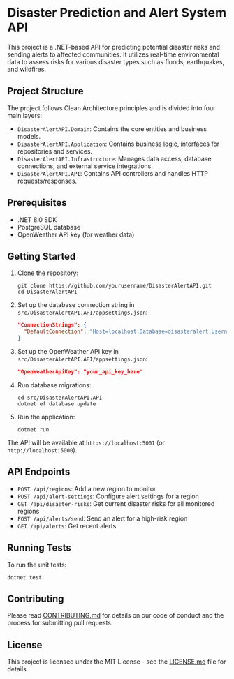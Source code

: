 # Disaster Prediction and Alert System API

This project is a .NET-based API for predicting potential disaster risks and sending alerts to affected communities. It utilizes real-time environmental data to assess risks for various disaster types such as floods, earthquakes, and wildfires.

## Project Structure

The project follows Clean Architecture principles and is divided into four main layers:

- `DisasterAlertAPI.Domain`: Contains the core entities and business models.
- `DisasterAlertAPI.Application`: Contains business logic, interfaces for repositories and services.
- `DisasterAlertAPI.Infrastructure`: Manages data access, database connections, and external service integrations.
- `DisasterAlertAPI.API`: Contains API controllers and handles HTTP requests/responses.

## Prerequisites

- .NET 8.0 SDK
- PostgreSQL database
- OpenWeather API key (for weather data)

## Getting Started

1. Clone the repository:
   ```
   git clone https://github.com/yourusername/DisasterAlertAPI.git
   cd DisasterAlertAPI
   ```

2. Set up the database connection string in `src/DisasterAlertAPI.API/appsettings.json`:
   ```json
   "ConnectionStrings": {
     "DefaultConnection": "Host=localhost;Database=disasteralert;Username=yourusername;Password=yourpassword"
   }
   ```

3. Set up the OpenWeather API key in `src/DisasterAlertAPI.API/appsettings.json`:
   ```json
   "OpenWeatherApiKey": "your_api_key_here"
   ```

4. Run database migrations:
   ```
   cd src/DisasterAlertAPI.API
   dotnet ef database update
   ```

5. Run the application:
   ```
   dotnet run
   ```

The API will be available at `https://localhost:5001` (or `http://localhost:5000`).

## API Endpoints

- `POST /api/regions`: Add a new region to monitor
- `POST /api/alert-settings`: Configure alert settings for a region
- `GET /api/disaster-risks`: Get current disaster risks for all monitored regions
- `POST /api/alerts/send`: Send an alert for a high-risk region
- `GET /api/alerts`: Get recent alerts

## Running Tests

To run the unit tests:

```
dotnet test
```

## Contributing

Please read [CONTRIBUTING.md](CONTRIBUTING.md) for details on our code of conduct and the process for submitting pull requests.

## License

This project is licensed under the MIT License - see the [LICENSE.md](LICENSE.md) file for details.